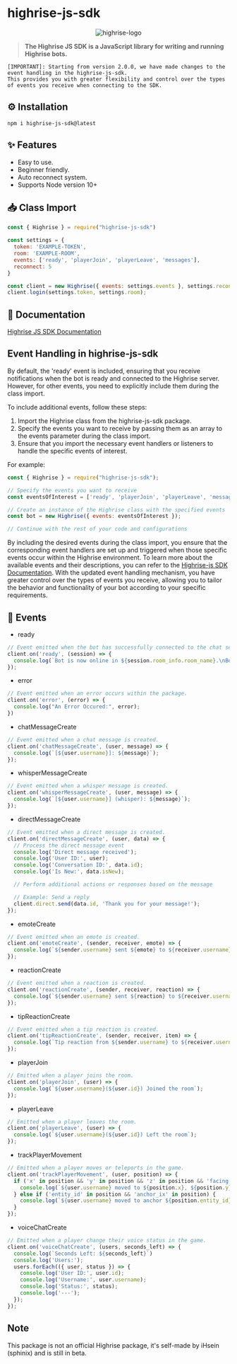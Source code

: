 # **highrise-js-sdk**
<p align="center">
  <img src="https://i.ibb.co/d0vtV49/highrise-logo.png" alt="highrise-logo" />
</p>

> **The Highrise JS SDK is a JavaScript library for writing and running Highrise bots.**

```
[IMPORTANT]: Starting from version 2.0.0, we have made changes to the event handling in the highrise-js-sdk.
This provides you with greater flexibility and control over the types of events you receive when connecting to the SDK.
```

## **⚙️ Installation** 
```
npm i highrise-js-sdk@latest
```

## **✨ Features**

- Easy to use.
- Beginner friendly.
- Auto reconnect system.
- Supports Node version 10+

## **📥 Class Import**
```js
const { Highrise } = require("highrise-js-sdk")

const settings = {
  token: 'EXAMPLE-TOKEN',
  room: 'EXAMPLE-ROOM',
  events: ['ready', 'playerJoin', 'playerLeave', 'messages'],
  reconnect: 5
}

const client = new Highrise({ events: settings.events }, settings.reconnect);
client.login(settings.token, settings.room);
```
## **📘 Documentation**

[Highrise JS SDK Documentation](https://highrise-js.notion.site/Highrise-JS-Documentation-2433f19c38c640d7ae361eefd720fc57)

## **Event Handling in highrise-js-sdk**
By default, the 'ready' event is included, ensuring that you receive notifications when the bot is ready and connected to the Highrise server. However, for other events, you need to explicitly include them during the class import.

To include additional events, follow these steps:

1. Import the Highrise class from the highrise-js-sdk package.
2. Specify the events you want to receive by passing them as an array to the events parameter during the class import.
3. Ensure that you import the necessary event handlers or listeners to handle the specific events of interest.

For example:
```js
const { Highrise } = require("highrise-js-sdk");

// Specify the events you want to receive
const eventsOfInterest = ['ready', 'playerJoin', 'playerLeave', 'messages', 'emoteCreate'];

// Create an instance of the Highrise class with the specified events
const bot = new Highrise({ events: eventsOfInterest });

// Continue with the rest of your code and configurations
```
By including the desired events during the class import, you ensure that the corresponding event handlers are set up and triggered when those specific events occur within the Highrise environment.
To learn more about the available events and their descriptions, you can refer to the [Highrise-js SDK Documentation](https://highrise-js.notion.site/Get-Methods-3be2c38eb9cc4866b9dbff4575bf011e).
With the updated event handling mechanism, you have greater control over the types of events you receive, allowing you to tailor the behavior and functionality of your bot according to your specific requirements.

## **🎐 Events**
- ready
```js
// Event emitted when the bot has successfully connected to the chat server.
client.on('ready', (session) => {
  console.log(`Bot is now online in ${session.room_info.room_name}.\nBot ID: ${session.user_id}\nOwner ID: ${session.room_info.owner_id}\nRate Limits: ${session.rate_limits.client}\nConnection ID: ${session.connection_id}\nSDK Version: ${session.sdk_version}`)
});
```
- error
```js
// Event emitted when an error occurs within the package.
client.on('error', (error) => {
  console.log("An Error Occured:", error);
})
```
- chatMessageCreate
```js
// Event emitted when a chat message is created.
client.on('chatMessageCreate', (user, message) => {
  console.log(`[${user.username}]: ${message}`);
});
```
- whisperMessageCreate
```js
// Event emitted when a whisper message is created.
client.on('whisperMessageCreate', (user, message) => {
  console.log(`[${user.username}] (whisper): ${message}`);
});
```
- directMessageCreate
```js
// Event emitted when a direct message is created.
client.on('directMessageCreate', (user, data) => {
  // Process the direct message event
  console.log('Direct message received');
  console.log('User ID:', user);
  console.log('Conversation ID:', data.id);
  console.log('Is New:', data.isNew);

  // Perform additional actions or responses based on the message

  // Example: Send a reply
  client.direct.send(data.id, 'Thank you for your message!');
});
```
- emoteCreate
```js
// Event emitted when an emote is created.
client.on('emoteCreate', (sender, receiver, emote) => {
  console.log(`${sender.username} sent ${emote} to ${receiver.username}`);
});
```
- reactionCreate
```js
// Event emitted when a reaction is created.
client.on('reactionCreate', (sender, receiver, reaction) => {
  console.log(`${sender.username} sent ${reaction} to ${receiver.username}`);
});
```
- tipReactionCreate
```js
// Event emitted when a tip reaction is created.
client.on('tipReactionCreate', (sender, receiver, item) => {
  console.log(`Tip reaction from ${sender.username} to ${receiver.username}: ${item.amount} ${item.type}`);
});
```
- playerJoin
```js
// Emitted when a player joins the room.
client.on('playerJoin', (user) => {
  console.log(`${user.username}(${user.id}) Joined the room`);
});
```
- playerLeave
```js
// Emitted when a player leaves the room.
client.on('playerLeave', (user) => {
  console.log(`${user.username}(${user.id}) Left the room`);
});
```
- trackPlayerMovement
```js
// Emitted when a player moves or teleports in the game.
client.on('trackPlayerMovement', (user, position) => {
  if ('x' in position && 'y' in position && 'z' in position && 'facing' in position) {
    console.log(`${user.username} moved to ${position.x}, ${position.y}, ${position.z}, ${position.facing}`);
  } else if ('entity_id' in position && 'anchor_ix' in position) {
    console.log(`${user.username} moved to anchor ${position.entity_id} at index ${position.anchor_ix}`);
  }
});
```
- voiceChatCreate
```js
// Emitted when a player change their voice status in the game.
client.on('voiceChatCreate', (users, seconds_left) => {
  console.log(`Seconds Left: ${seconds_left}`)
  console.log('Users:');
  users.forEach(({ user, status }) => {
    console.log('User ID:', user.id);
    console.log('Username:', user.username);
    console.log('Status:', status);
    console.log('---');
  });
});
```

## Note

This package is not an official Highrise package, it's self-made by iHsein (sphinix) and is still in beta.

